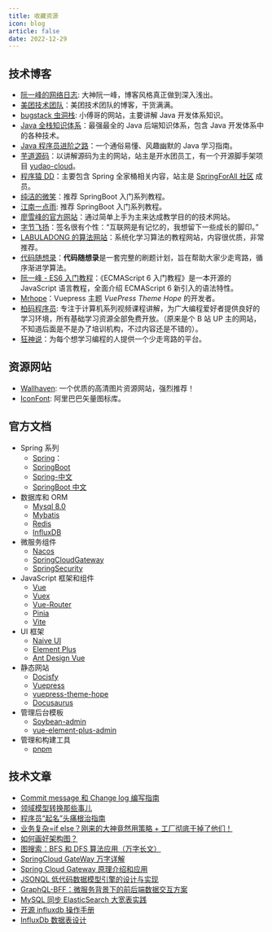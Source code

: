 ```yaml
---
title: 收藏资源
icon: blog
article: false
date: 2022-12-29
---
```


## 技术博客

- [阮一峰的网络日志](http://www.ruanyifeng.com/blog/archives.html): 大神阮一峰，博客风格真正做到深入浅出。
- [美团技术团队](https://tech.meituan.com/)：美团技术团队的博客，干货满满。
- [bugstack 虫洞栈](https://bugstack.cn/): 小傅哥的网站，主要讲解 Java 开发体系知识。
- [Java 全栈知识体系](https://pdai.tech/)：最强最全的 Java 后端知识体系，包含 Java 开发体系中的各种技术。
- [Java 程序员进阶之路](https://tobebetterjavaer.com)：一个通俗易懂、风趣幽默的 Java 学习指南。
- [芋道源码](https://www.iocoder.cn/)：以讲解源码为主的网站，站主是开水团员工，有一个开源脚手架项目 [yudao-cloud](https://github.com/YunaiV/yudao-cloud)。
- [程序猿 DD](https://blog.didispace.com/spring-boot-learning-2x/)：主要包含 Spring 全家桶相关内容，站主是 [SpringForAll 社区](http://spring4all.com/) 成员。
- [纯洁的微笑](http://www.ityouknow.com/)：推荐 SpringBoot 入门系列教程。
- [江南一点雨](https://www.javaboy.org/springboot/): 推荐 SpringBoot 入门系列教程。
- [廖雪峰的官方网站](https://www.liaoxuefeng.com/)：通过简单上手为主来达成教学目的的技术网站。
- [字节飞扬](https://bytesfly.github.io/blog/#/README)：签名很有个性：“互联网是有记忆的，我想留下一些成长的脚印。”
- [LABULADONG 的算法网站](https://labuladong.github.io/algo/)：系统化学习算法的教程网站，内容很优质，非常推荐。
- [代码随想录](https://www.programmercarl.com/)：**代码随想录**是一套完整的刷题计划，旨在帮助大家少走弯路，循序渐进学算法。
- [阮一峰 - ES6 入门教程](https://es6.ruanyifeng.com/)：《ECMAScript 6 入门教程》是一本开源的 JavaScript 语言教程，全面介绍 ECMAScript 6 新引入的语法特性。
- [Mrhope](https://mrhope.site/)：Vuepress 主题 *VuePress Theme Hope* 的开发者。
- [柏码程序员](https://itbaima.net/#/document): 专注于计算机系列视频课程讲解，为广大编程爱好者提供良好的学习环境，所有基础学习资源全部免费开放。（原来是个 B 站 UP 主的网站，不知道后面是不是办了培训机构，不过内容还是不错的）。
- [狂神说](https://www.kuangstudy.com/)：为每个想学习编程的人提供一个少走弯路的平台。

## 资源网站

- [Wallhaven](https://wallhaven.cc/): 一个优质的高清图片资源网站，强烈推荐！
- [IconFont](https://www.iconfont.cn/): 阿里巴巴矢量图标库。

## 官方文档

- Spring 系列
  - [Spring](https://spring.io/)：
  - [SpringBoot](https://docs.spring.io/spring-boot/docs/current/reference/html/)
  - [Spring-中文](http://docs.jcohy.com/docs/spring-framework/5.3.21/html5/zh-cn/index.html)
  - [SpringBoot 中文](http://docs.jcohy.com/docs/spring-boot/2.7.1/html5/zh-cn/index.html)
- 数据库和 ORM
  - [Mysql 8.0](https://dev.mysql.com/doc/refman/8.0/en/)
  - [Mybatis](https://blog.mybatis.org/p/products.html)
  - [Redis](https://redis.io/docs/)
  - [InfluxDB](https://docs.influxdata.com/influxdb/v2.6/)
- 微服务组件
  - [Nacos](https://nacos.io/zh-cn/docs/quick-start-spring-cloud.html)
  - [SpringCloudGateway](https://docs.spring.io/spring-cloud-gateway/docs/current/reference/html/)
  - [SpringSecurity](https://docs.spring.io/spring-security/reference/index.html)
- JavaScript 框架和组件
  - [Vue](https://cn.vuejs.org/)
  - [Vuex](https://vuex.vuejs.org/zh/)
  - [Vue-Router](https://router.vuejs.org/zh/)
  - [Pinia](https://pinia.vuejs.org/zh/)
  - [Vite](https://cn.vitejs.dev/)
- UI 框架
  - [Naive UI](https://www.naiveui.com/zh-CN/light)
  - [Element Plus](https://element-plus.org/zh-CN)
  - [Ant Design Vue](https://antdv.com/components/overview-cn)
- 静态网站
  - [Docisfy](https://docsify.js.org/#/)
  - [Vuepress](https://vuepress.vuejs.org/zh/)
  - [vuepress-theme-hope](https://theme-hope.vuejs.press/zh/)
  - [Docusaurus](https://www.docusaurus.io/zh-CN/)
- 管理后台模板
  - [Soybean-admin](https://docs.soybean.pro/)
  - [vue-element-plus-admin](https://element-plus-admin-doc.cn/)
- 管理和构建工具
  - [pnpm](https://pnpm.io/zh/)

## 技术文章

- [Commit message 和 Change log 编写指南](https://www.ruanyifeng.com/blog/2016/01/commit_message_change_log.html?tdsourcetag=s_pctim_aiomsg)
- [领域模型转换那些事儿](https://www.imooc.com/article/293314)
- [程序员“起名”头痛根治指南](https://mp.weixin.qq.com/s/loaaKlE44P4VxMgLY3f2hw)
- [业务复杂=if else？刚来的大神竟然用策略 + 工厂彻底干掉了他们！](https://juejin.cn/post/6844903974525468680)
- [如何画好架构图？](https://www.cnblogs.com/xiang--liu/p/10504808.html)
- [图搜索：BFS 和 DFS 算法应用（万字长文）](https://zhuanlan.zhihu.com/p/554518834)
- [SpringCloud GateWay 万字详解](https://www.cnblogs.com/mingyueyy/p/16366360.html)
- [Spring Cloud Gateway 原理介绍和应用](https://blog.fintopia.tech/60e27b0e2078082a378ec5ed/)
- [JSONQL 低代码数据模型引擎的设计与实现](https://www.infoq.cn/article/QQYdqK3yjzxrb8TbvgVC)
- [GraphQL-BFF：微服务背景下的前后端数据交互方案](https://cloud.tencent.com/developer/article/1477870)
- [MySQL 同步 ElasticSearch 大宽表实践](https://zhuanlan.zhihu.com/p/626136604)
- [开源 influxdb 操作手册](https://tanjiti.github.io/2018/11/15/%E5%BC%80%E6%BA%90influxdb%E6%93%8D%E4%BD%9C%E6%89%8B%E5%86%8C/)
- [InfluxDb 数据表设计](http://www.heartthinkdo.com/?p=2325)